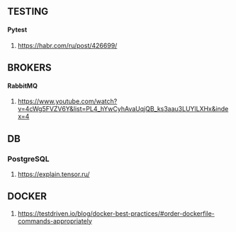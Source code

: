 ## TESTING

#### Pytest
1. https://habr.com/ru/post/426699/


## BROKERS

#### RabbitMQ
1. https://www.youtube.com/watch?v=4cWg5FVZV6Y&list=PL4_hYwCyhAvaUqjQB_ks3aau3LUYlLXHx&index=4


## DB

### PostgreSQL
1. https://explain.tensor.ru/


## DOCKER
1. https://testdriven.io/blog/docker-best-practices/#order-dockerfile-commands-appropriately

